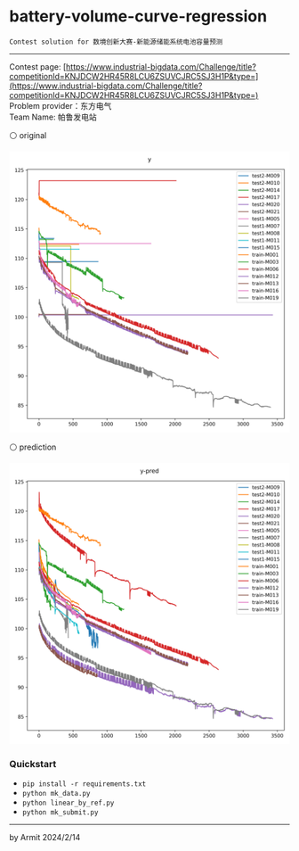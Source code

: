 # battery-volume-curve-regression

    Contest solution for 数境创新大赛-新能源储能系统电池容量预测

----

Contest page: [https://www.industrial-bigdata.com/Challenge/title?competitionId=KNJDCW2HR45R8LCU6ZSUVCJRC5SJ3H1P&type=](https://www.industrial-bigdata.com/Challenge/title?competitionId=KNJDCW2HR45R8LCU6ZSUVCJRC5SJ3H1P&type=)  
Problem provider：东方电气  
Team Name: 帕鲁发电站  

⚪ original

![original](img/y.png)

⚪ prediction

![prediction](img/y-pred.png)


### Quickstart

- `pip install -r requirements.txt`
- `python mk_data.py`
- `python linear_by_ref.py`
- `python mk_submit.py`


----
by Armit
2024/2/14
